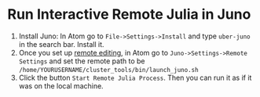 # Run Interactive Remote Julia in Juno

1. Install Juno: In Atom go to `File->Settings->Install` and type `uber-juno` in the search bar. Install it.
1. Once you set up [remote editing](atom_remote_edit.md), in Atom go to `Juno->Settings->Remote Settings` and set the remote path to be `/home/YOURUSERNAME/cluster_tools/bin/launch_juno.sh`
1. Click the button `Start Remote Julia Process`. Then you can run it as if it was on the local machine.

